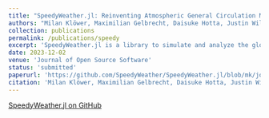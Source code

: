 ```yaml
---
title: "SpeedyWeather.jl: Reinventing Atmospheric General Circulation Models towards Interactivity and Extensibility"
authors: "Milan Klöwer, Maximilian Gelbrecht, Daisuke Hotta, Justin Willmert, Simone Silvestri, Gregory L. Wagner, **Alistair White**, Sam Hatfield, Tom Kimpson, Navid C. Constantinou, and Chris Hill"
collection: publications
permalink: /publications/speedy
excerpt: 'SpeedyWeather.jl is a library to simulate and analyze the global atmospheric circulation on the sphere....'
date: 2023-12-02
venue: 'Journal of Open Source Software'
status: 'submitted'
paperurl: 'https://github.com/SpeedyWeather/SpeedyWeather.jl/blob/mk/josspaper/docs/joss/paper.pdf'
citation: 'Milan Klöwer, Maximilian Gelbrecht, Daisuke Hotta, Justin Willmert, Simone Silvestri, Gregory L. Wagner, **Alistair White**, Sam Hatfield, Tom Kimpson, Navid C. Constantinou, and Chris Hill. SpeedyWeather.jl: Reinventing atmospheric general circulation models towards interactivity and extensibility. Submitted to *Journal of Open Source Software*.'
---
```

[SpeedyWeather.jl on GitHub](https://github.com/SpeedyWeather/SpeedyWeather.jl)